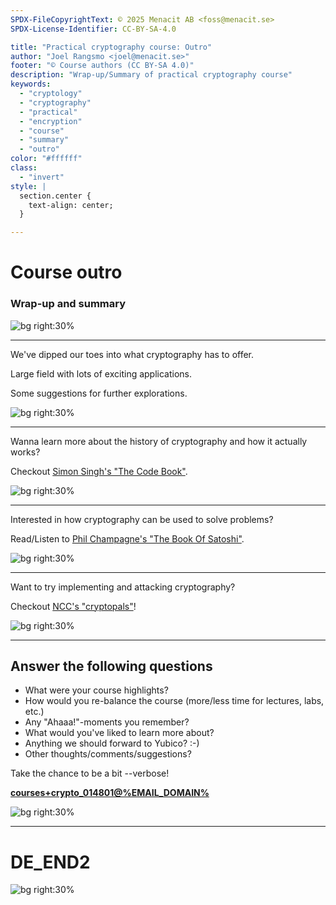 ```yaml
---
SPDX-FileCopyrightText: © 2025 Menacit AB <foss@menacit.se>
SPDX-License-Identifier: CC-BY-SA-4.0

title: "Practical cryptography course: Outro"
author: "Joel Rangsmo <joel@menacit.se>"
footer: "© Course authors (CC BY-SA 4.0)"
description: "Wrap-up/Summary of practical cryptography course"
keywords:
  - "cryptology"
  - "cryptography"
  - "practical"
  - "encryption"
  - "course"
  - "summary"
  - "outro"
color: "#ffffff"
class:
  - "invert"
style: |
  section.center {
    text-align: center;
  }

---
```

<!-- _footer: "%ATTRIBUTION_PREFIX% Helsinki Hacklab (CC BY 2.0)" -->
# Course outro
### Wrap-up and summary

![bg right:30%](images/48-beer_tap.jpg)

---
<!-- _footer: "%ATTRIBUTION_PREFIX% Helsinki Hacklab (CC BY 2.0)" -->
We've dipped our toes into what
cryptography has to offer.  
  
Large field with lots of exciting applications.  
  
Some suggestions for further explorations.

![bg right:30%](images/48-beer_tap.jpg)

---
Wanna learn more about the history of cryptography and how it actually works?  
  
Checkout [Simon Singh's "The Code Book"](https://simonsingh.net/books/the-code-book/).

![bg right:30%](images/48-the_code_book.jpg)

---
<!-- _footer: "%ATTRIBUTION_PREFIX% Marco Verch (CC BY 2.0)" -->
Interested in how cryptography can be used to solve problems?  
  
Read/Listen to
[Phil Champagne's "The Book Of Satoshi"](https://www.bookofsatoshi.com).

![bg right:30%](images/48-bitcoin.jpg)

---
<!-- _footer: "%ATTRIBUTION_PREFIX% Kenny Cole (CC BY 2.0)" -->
Want to try implementing and attacking cryptography?
  
Checkout [NCC's "cryptopals"](https://www.cryptopals.com/)!

![bg right:30%](images/48-satellites.jpg)

---
<!-- _footer: "%ATTRIBUTION_PREFIX% Helsinki Hacklab (CC BY 2.0)" -->
## Answer the following questions
- What were your course highlights?
- How would you re-balance the course (more/less time for lectures, labs, etc.)
- Any "Ahaaa!"-moments you remember?
- What would you've liked to learn more about?
- Anything we should forward to Yubico? :-)
- Other thoughts/comments/suggestions?
  
Take the chance to be a bit --verbose!  
  
**[courses+crypto_014801@%EMAIL_DOMAIN%](mailto:courses+crypto_014801@%EMAIL_DOMAIN%)**

![bg right:30%](images/48-beer_tap.jpg)

---
<!-- _footer: "%ATTRIBUTION_PREFIX% Helsinki Hacklab (CC BY 2.0)" -->
# DE\_END2

![bg right:30%](images/48-beer_tap.jpg)
